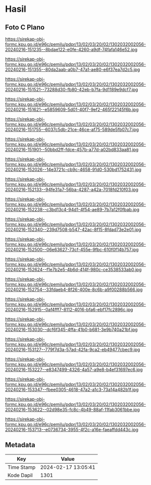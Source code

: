 # Hasil

## Foto C Plano

https://sirekap-obj-formc.kpu.go.id/e96c/pemilu/pdpr/13/02/03/20/02/1302032002056-20240216-151235--8bdae122-e0fe-4260-a9df-74fafa146e52.jpg

https://sirekap-obj-formc.kpu.go.id/e96c/pemilu/pdpr/13/02/03/20/02/1302032002056-20240216-151355--80da2aab-a0b7-47a1-ae80-e6f37ea7d2c5.jpg

https://sirekap-obj-formc.kpu.go.id/e96c/pemilu/pdpr/13/02/03/20/02/1302032002056-20240216-151521--73288d30-fb80-42eb-b7fa-9d1189e9dcf7.jpg

https://sirekap-obj-formc.kpu.go.id/e96c/pemilu/pdpr/13/02/03/20/02/1302032002056-20240216-151621--e5859609-5d01-40f7-9ef2-465f22145f6b.jpg

https://sirekap-obj-formc.kpu.go.id/e96c/pemilu/pdpr/13/02/03/20/02/1302032002056-20240216-151755--6037c5db-21ce-46ce-af75-589de5fb07c7.jpg

https://sirekap-obj-formc.kpu.go.id/e96c/pemilu/pdpr/13/02/03/20/02/1302032002056-20240216-151901--50bbd2ff-fdce-457b-a77d-a02bd833aa81.jpg

https://sirekap-obj-formc.kpu.go.id/e96c/pemilu/pdpr/13/02/03/20/02/1302032002056-20240216-152026--14e3721c-cb9c-4658-91d0-530bd1752431.jpg

https://sirekap-obj-formc.kpu.go.id/e96c/pemilu/pdpr/13/02/03/20/02/1302032002056-20240216-152133--94fe31a7-56ba-4287-a42a-7018fd210f03.jpg

https://sirekap-obj-formc.kpu.go.id/e96c/pemilu/pdpr/13/02/03/20/02/1302032002056-20240216-152238--c3bd13c4-94d1-4f54-ae89-7b7a12f0fbab.jpg

https://sirekap-obj-formc.kpu.go.id/e96c/pemilu/pdpr/13/02/03/20/02/1302032002056-20240216-152340--239d7508-b547-42ac-8f15-8fdad73e2e01.jpg

https://sirekap-obj-formc.kpu.go.id/e96c/pemilu/pdpr/13/02/03/20/02/1302032002056-20240216-152500--06e63627-73cf-455e-9fbc-610f0f14b757.jpg

https://sirekap-obj-formc.kpu.go.id/e96c/pemilu/pdpr/13/02/03/20/02/1302032002056-20240216-152624--f1e7b2e5-4b6d-414f-980c-ce3538533ab0.jpg

https://sirekap-obj-formc.kpu.go.id/e96c/pemilu/pdpr/13/02/03/20/02/1302032002056-20240216-152754--33fdaeb4-8f26-400e-8c6b-a9f00288b566.jpg

https://sirekap-obj-formc.kpu.go.id/e96c/pemilu/pdpr/13/02/03/20/02/1302032002056-20240216-152915--0af4fff7-8112-4016-bfa6-ebf17fc2896c.jpg

https://sirekap-obj-formc.kpu.go.id/e96c/pemilu/pdpr/13/02/03/20/02/1302032002056-20240216-153030--dcf6f345-4ffa-41b0-b681-3e9b740a21bf.jpg

https://sirekap-obj-formc.kpu.go.id/e96c/pemilu/pdpr/13/02/03/20/02/1302032002056-20240216-153127--779f7d3a-57ad-42fa-9ca2-eb49477cbec9.jpg

https://sirekap-obj-formc.kpu.go.id/e96c/pemilu/pdpr/13/02/03/20/02/1302032002056-20240216-153227--e8347499-4326-4a57-a9e8-b4ef31697ec6.jpg

https://sirekap-obj-formc.kpu.go.id/e96c/pemilu/pdpr/13/02/03/20/02/1302032002056-20240216-153347--fbee0305-4618-47a2-a1c3-73a14a482b1f.jpg

https://sirekap-obj-formc.kpu.go.id/e96c/pemilu/pdpr/13/02/03/20/02/1302032002056-20240216-153622--02d98e35-fc8c-4b49-88af-11fab3061bbe.jpg

https://sirekap-obj-formc.kpu.go.id/e96c/pemilu/pdpr/13/02/03/20/02/1302032002056-20240216-153713--e0736734-3955-4f2c-a16e-faeaffdd443c.jpg


## Metadata

| Key        | Value               |
| ---------- | ------------------- |
| Time Stamp | 2024-02-17 13:05:41 |
| Kode Dapil | 1301                |



